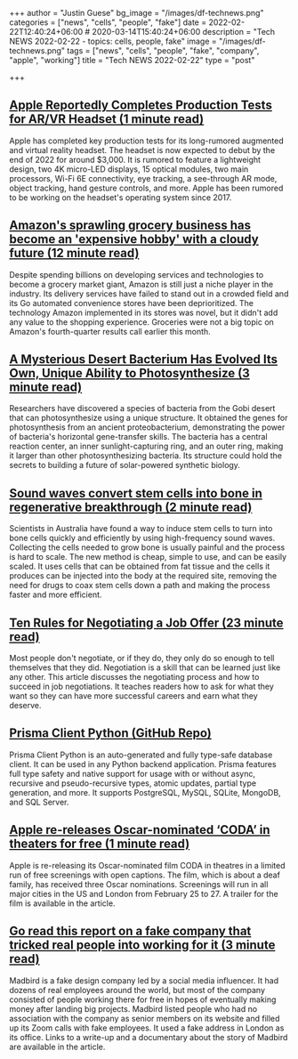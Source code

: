 +++
author = "Justin Guese"
bg_image = "/images/df-technews.png"
categories = ["news", "cells", "people", "fake"]
date = 2022-02-22T12:40:24+06:00 # 2020-03-14T15:40:24+06:00
description = "Tech NEWS 2022-02-22 - topics: cells, people, fake"
image = "/images/df-technews.png"
tags = ["news", "cells", "people", "fake", "company", "apple", "working"]
title = "Tech NEWS 2022-02-22"
type = "post"

+++

## [Apple Reportedly Completes Production Tests for AR/VR Headset (1 minute read)](https://www.macrumors.com/2022/02/21/apple-completes-ar-vr-headset-production-tests/)

Apple has completed key production tests for its long-rumored augmented and virtual reality headset. The headset is now expected to debut by the end of 2022 for around $3,000. It is rumored to feature a lightweight design, two 4K micro-LED displays, 15 optical modules, two main processors, Wi-Fi 6E connectivity, eye tracking, a see-through AR mode, object tracking, hand gesture controls, and more. Apple has been rumored to be working on the headset's operating system since 2017.

## [Amazon's sprawling grocery business has become an 'expensive hobby' with a cloudy future (12 minute read)](https://www.cnbc.com/2022/02/19/amazons-sprawling-grocery-business-has-become-an-expensive-hobby.html)

Despite spending billions on developing services and technologies to become a grocery market giant, Amazon is still just a niche player in the industry. Its delivery services have failed to stand out in a crowded field and its Go automated convenience stores have been deprioritized. The technology Amazon implemented in its stores was novel, but it didn't add any value to the shopping experience. Groceries were not a big topic on Amazon's fourth-quarter results call earlier this month.

## [A Mysterious Desert Bacterium Has Evolved Its Own, Unique Ability to Photosynthesize (3 minute read)](https://www.sciencealert.com/ancient-photosynthesising-complex-discovered-in-mysterious-bacterium)

Researchers have discovered a species of bacteria from the Gobi desert that can photosynthesize using a unique structure. It obtained the genes for photosynthesis from an ancient proteobacterium, demonstrating the power of bacteria's horizontal gene-transfer skills. The bacteria has a central reaction center, an inner sunlight-capturing ring, and an outer ring, making it larger than other photosynthesizing bacteria. Its structure could hold the secrets to building a future of solar-powered synthetic biology.

## [Sound waves convert stem cells into bone in regenerative breakthrough (2 minute read)](https://newatlas.com/medical/sound-waves-stem-cells-bone/)

Scientists in Australia have found a way to induce stem cells to turn into bone cells quickly and efficiently by using high-frequency sound waves. Collecting the cells needed to grow bone is usually painful and the process is hard to scale. The new method is cheap, simple to use, and can be easily scaled. It uses cells that can be obtained from fat tissue and the cells it produces can be injected into the body at the required site, removing the need for drugs to coax stem cells down a path and making the process faster and more efficient.

## [Ten Rules for Negotiating a Job Offer (23 minute read)](https://haseebq.com/my-ten-rules-for-negotiating-a-job-offer/)

Most people don't negotiate, or if they do, they only do so enough to tell themselves that they did. Negotiation is a skill that can be learned just like any other. This article discusses the negotiating process and how to succeed in job negotiations. It teaches readers how to ask for what they want so they can have more successful careers and earn what they deserve.

## [Prisma Client Python (GitHub Repo)](https://github.com/RobertCraigie/prisma-client-py)

Prisma Client Python is an auto-generated and fully type-safe database client. It can be used in any Python backend application. Prisma features full type safety and native support for usage with or without async, recursive and pseudo-recursive types, atomic updates, partial type generation, and more. It supports PostgreSQL, MySQL, SQLite, MongoDB, and SQL Server.

## [Apple re-releases Oscar-nominated ‘CODA’ in theaters for free (1 minute read)](https://www.engadget.com/apple-coda-free-screenings-202524872.html)

Apple is re-releasing its Oscar-nominated film CODA in theatres in a limited run of free screenings with open captions. The film, which is about a deaf family, has received three Oscar nominations. Screenings will run in all major cities in the US and London from February 25 to 27. A trailer for the film is available in the article.

## [Go read this report on a fake company that tricked real people into working for it (3 minute read)](https://www.theverge.com/2022/2/21/22944137/bbc-news-fake-company-investigation-jobfished-madbird)

Madbird is a fake design company led by a social media influencer. It had dozens of real employees around the world, but most of the company consisted of people working there for free in hopes of eventually making money after landing big projects. Madbird listed people who had no association with the company as senior members on its website and filled up its Zoom calls with fake employees. It used a fake address in London as its office. Links to a write-up and a documentary about the story of Madbird are available in the article.

